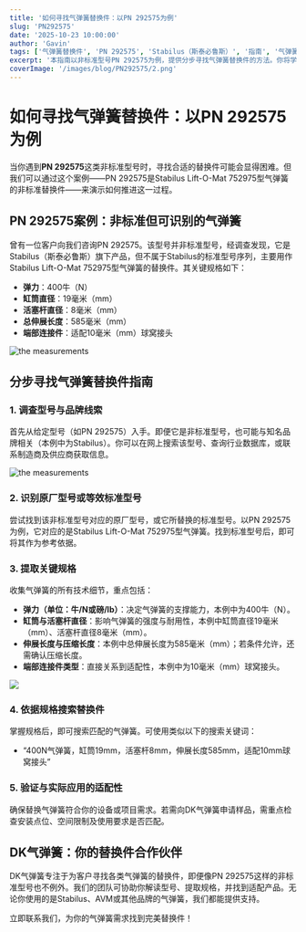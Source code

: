 ```yaml
---
title: '如何寻找气弹簧替换件：以PN 292575为例'
slug: 'PN292575'
date: '2025-10-23 10:00:00'
author: 'Gavin'
tags: ['气弹簧替换件', 'PN 292575', 'Stabilus（斯泰必鲁斯）', '指南', '气弹簧规格']
excerpt: '本指南以非标准型号PN 292575为例，提供分步寻找气弹簧替换件的方法。你将学习如何识别原厂型号、提取关键规格，以及确保替换件满足你的适配需求。'
coverImage: '/images/blog/PN292575/2.png'
---
```




# 如何寻找气弹簧替换件：以PN 292575为例

当你遇到**PN 292575**这类非标准型号时，寻找合适的替换件可能会显得困难。但我们可以通过这个案例——PN 292575是Stabilus Lift-O-Mat 752975型气弹簧的非标准替换件——来演示如何推进这一过程。


## PN 292575案例：非标准但可识别的气弹簧

曾有一位客户向我们咨询PN 292575。该型号并非标准型号，经调查发现，它是Stabilus（斯泰必鲁斯）旗下产品，但不属于Stabilus的标准型号序列，主要用作Stabilus Lift-O-Mat 752975型气弹簧的替换件。其关键规格如下：

- **弹力**：400牛（N）
- **缸筒直径**：19毫米（mm）
- **活塞杆直径**：8毫米（mm）
- **总伸展长度**：585毫米（mm）
- **端部连接件**：适配10毫米（mm）球窝接头


![the measurements](/images/blog/PN292575/1.png)


## 分步寻找气弹簧替换件指南

### 1. 调查型号与品牌线索

首先从给定型号（如PN 292575）入手。即便它是非标准型号，也可能与知名品牌相关（本例中为Stabilus）。你可以在网上搜索该型号、查询行业数据库，或联系制造商及供应商获取信息。

![the measurements](/images/blog/replacement-gas-spring/2.png)

### 2. 识别原厂型号或等效标准型号

尝试找到该非标准型号对应的原厂型号，或它所替换的标准型号。以PN 292575为例，它对应的是Stabilus Lift-O-Mat 752975型气弹簧。找到标准型号后，即可将其作为参考依据。

### 3. 提取关键规格

收集气弹簧的所有技术细节，重点包括：

- **弹力（单位：牛/N或磅/lb）**：决定气弹簧的支撑能力，本例中为400牛（N）。
- **缸筒与活塞杆直径**：影响气弹簧的强度与耐用性，本例中缸筒直径19毫米（mm）、活塞杆直径8毫米（mm）。
- **伸展长度与压缩长度**：本例中总伸展长度为585毫米（mm）；若条件允许，还需确认压缩长度。
- **端部连接件类型**：直接关系到适配性，本例中为10毫米（mm）球窝接头。


![](/images/products_page/gas_spring_replacement.png)

### 4. 依据规格搜索替换件

掌握规格后，即可搜索匹配的气弹簧。可使用类似以下的搜索关键词：

- “400N气弹簧，缸筒19mm，活塞杆8mm，伸展长度585mm，适配10mm球窝接头”

### 5. 验证与实际应用的适配性

确保替换气弹簧符合你的设备或项目需求。若需向DK气弹簧申请样品，需重点检查安装点位、空间限制及使用要求是否匹配。


## DK气弹簧：你的替换件合作伙伴

DK气弹簧专注于为客户寻找各类气弹簧的替换件，即便像PN 292575这样的非标准型号也不例外。我们的团队可协助你解读型号、提取规格，并找到适配产品。无论你使用的是Stabilus、AVM或其他品牌的气弹簧，我们都能提供支持。

立即联系我们，为你的气弹簧需求找到完美替换件！
